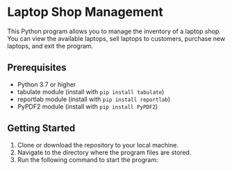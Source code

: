 # Laptop Shop Management
This Python program allows you to manage the inventory of a laptop shop. You can view the available laptops, sell laptops to customers, purchase new laptops, and exit the program.
## Prerequisites
* Python 3.7 or higher
* tabulate module (install with `pip install tabulate`)
* reportlab module (install with `pip install reportlab`)
* PyPDF2 module (install with `pip install PyPDF2`)
## Getting Started
1. Clone or download the repository to your local machine.
2. Navigate to the directory where the program files are stored.
3. Run the following command to start the program:

